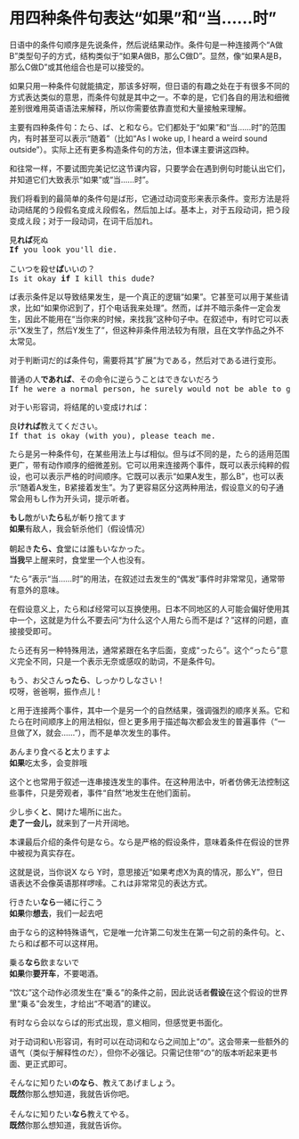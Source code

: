 # 用四种条件句表达“如果”和“当……时”

日语中的条件句顺序是先说条件，然后说结果动作。条件句是一种连接两个“A做B”类型句子的方式，结构类似于“如果A做B，那么C做D”。显然，像“如果A是B，那么C做D”或其他组合也是可以接受的。

如果只用一种条件句就能搞定，那该多好啊，但日语的有趣之处在于有很多不同的方式表达类似的意思，而条件句就是其中之一。不幸的是，它们各自的用法和细微差别很难用英语语法来解释，所以你需要依靠直觉和大量接触来理解。

主要有四种条件句：たら、ば、と和なら。它们都处于“如果”和“当……时”的范围内，有时甚至可以表示“随着”（比如“As I woke up, I heard a weird sound outside”）。实际上还有更多构造条件句的方法，但本课主要讲这四种。

和往常一样，不要试图完美记忆这节课内容，只要学会在遇到例句时能认出它们，并知道它们大致表示“如果”或“当……时”。

我们将看到的最简单的条件句是ば形，它通过动词变形来表示条件。变形方法是将动词结尾的う段假名变成え段假名，然后加上ば。基本上，对于五段动词，把う段变成え段；对于一段动词，在词干后加れ。

<pre>
見<b>れば</b>死ぬ
<b>If</b> you look you'll die.

こいつを殺せ<b>ば</b>いいの？
Is it okay <b>if</b> I kill this dude?
</pre>

ば表示条件足以导致结果发生，是一个真正的逻辑“如果”。它甚至可以用于某些请求，比如“如果你迟到了，打个电话我来处理”。然而，ば并不暗示条件一定会发生，因此不能用在“当你来的时候，来找我”这种句子中。在叙述中，有时它可以表示“X发生了，然后Y发生了”，但这种非条件用法较为有限，且在文学作品之外不太常见。

对于判断词だ的ば条件句，需要将其“扩展”为である，然后对である进行变形。

<pre>
普通の人<b>であれば</b>、その命令に逆らうことはできないだろう
If he were a normal person, he surely would not be able to go against that order.
</pre>

对于い形容词，将结尾的い变成ければ：

<pre>
良<b>ければ</b>教えてください。
If that is okay (with you), please teach me.
</pre>

たら是另一种条件句，在某些用法上与ば相似。但与ば不同的是，たら的适用范围更广，带有动作顺序的细微差别。它可以用来连接两个事件，既可以表示纯粹的假设，也可以表示严格的时间顺序。它既可以表示“如果A发生，那么B”，也可以表示“随着A发生，B紧接着发生”。为了更容易区分这两种用法，假设意义的句子通常会用もし作为开头词，提示听者。

<pre>
<b>もし</b>敵がい<b>たら</b>私が斬り捨てます
<b>如果</b>有敌人，我会斩杀他们（假设情况）

朝起き<b>たら、</b>食堂には誰もいなかった。
<b>当我</b>早上醒来时，食堂里一个人也没有。
</pre>

“たら”表示“当……时”的用法，在叙述过去发生的“偶发”事件时非常常见，通常带有意外的意味。

在假设意义上，たら和ば经常可以互换使用。日本不同地区的人可能会偏好使用其中一个，这就是为什么不要去问“为什么这个人用たら而不是ば？”这样的问题，直接接受即可。

たら还有另一种特殊用法，通常紧跟在名字后面，变成“ったら”。这个“ったら”意义完全不同，只是一个表示无奈或感叹的助词，不是条件句。

<pre>
もう、お父さん<b>ったら</b>、しっかりしなさい！
哎呀，爸爸啊，振作点儿！
</pre>

と用于连接两个事件，其中一个是另一个的自然结果，强调强烈的顺序关系。它和たら在时间顺序上的用法相似，但と更多用于描述每次都会发生的普遍事件（“一旦做了X，就会……”），而不是单次发生的事件。

<pre>
あんまり食べる<b>と</b>太りますよ
<b>如果</b>吃太多，会变胖哦
</pre>

这个と也常用于叙述一连串接连发生的事件。在这种用法中，听者仿佛无法控制这些事件，只是旁观者，事件“自然”地发生在他们面前。

<pre>
少し歩く<b>と</b>、開けた場所に出た。
<b>走了一会儿，</b>就来到了一片开阔地。
</pre>

本课最后介绍的条件句是なら。なら是严格的假设条件，意味着条件在假设的世界中被视为真实存在。

这就是说，当你说X なら Y时，意思接近“如果考虑X为真的情况，那么Y”，但日语表达不会像英语那样啰嗦。これは非常常见的表达方式。

<pre>
行きたい<b>なら</b>一緒に行こう
<b>如果</b>你<b>想去</b>，我们一起去吧
</pre>

由于なら的这种特殊语气，它是唯一允许第二句发生在第一句之前的条件句。と、たら和ば都不可以这样用。

<pre>
乗る<b>なら</b>飲まないで
<b>如果</b>你<b>要开车</b>，不要喝酒。
</pre>

“饮む”这个动作必须发生在“乗る”的条件之前，因此说话者**假设**在这个假设的世界里“乗る”会发生，才给出“不喝酒”的建议。

有时なら会以ならば的形式出现，意义相同，但感觉更书面化。

对于动词和い形容词，有时可以在动词和なら之间加上“の”。这会带来一些额外的语气（类似于解释性のだ），但你不必强记。只需记住带“の”的版本听起来更书面、更正式即可。

<pre>
そんなに知りたい<b>のなら</b>、教えてあげましょう。
<b>既然</b>你那么想知道，我就告诉你吧。

そんなに知りたい<b>なら</b>教えてやる。
<b>既然</b>你那么想知道，我就告诉你。
</pre>